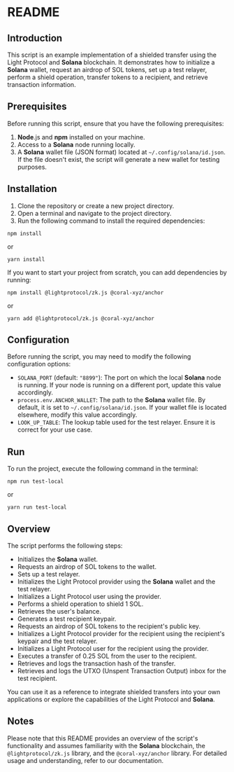 # README

## Introduction

This script is an example implementation of a shielded transfer using the Light Protocol and **Solana** blockchain. It demonstrates how to initialize a **Solana** wallet, request an airdrop of SOL tokens, set up a test relayer, perform a shield operation, transfer tokens to a recipient, and retrieve transaction information.

## Prerequisites

Before running this script, ensure that you have the following prerequisites:

1. **Node**.js and **npm** installed on your machine.
2. Access to a **Solana** node running locally.
3. A **Solana** wallet file (JSON format) located at `~/.config/solana/id.json`. If the file doesn't exist, the script will generate a new wallet for testing purposes.

## Installation

1. Clone the repository or create a new project directory.
2. Open a terminal and navigate to the project directory.
3. Run the following command to install the required dependencies:

```shell
npm install
```

or

```shell
yarn install
```

If you want to start your project from scratch, you can add dependencies by running:

```shell
npm install @lightprotocol/zk.js @coral-xyz/anchor
```

or

```shell
yarn add @lightprotocol/zk.js @coral-xyz/anchor
```

## Configuration

Before running the script, you may need to modify the following configuration options:

- `SOLANA_PORT` (default: `"8899"`): The port on which the local **Solana** node is running. If your node is running on a different port, update this value accordingly.
- `process.env.ANCHOR_WALLET`: The path to the **Solana** wallet file. By default, it is set to `~/.config/solana/id.json`. If your wallet file is located elsewhere, modify this value accordingly.
- `LOOK_UP_TABLE`: The lookup table used for the test relayer. Ensure it is correct for your use case.

## Run

To run the project, execute the following command in the terminal:

```shell
npm run test-local
```

or

```shell
yarn run test-local
```

## Overview

The script performs the following steps:

- Initializes the **Solana** wallet.
- Requests an airdrop of SOL tokens to the wallet.
- Sets up a test relayer.
- Initializes the Light Protocol provider using the **Solana** wallet and the test relayer.
- Initializes a Light Protocol user using the provider.
- Performs a shield operation to shield 1 SOL.
- Retrieves the user's balance.
- Generates a test recipient keypair.
- Requests an airdrop of SOL tokens to the recipient's public key.
- Initializes a Light Protocol provider for the recipient using the recipient's keypair and the test relayer.
- Initializes a Light Protocol user for the recipient using the provider.
- Executes a transfer of 0.25 SOL from the user to the recipient.
- Retrieves and logs the transaction hash of the transfer.
- Retrieves and logs the UTXO (Unspent Transaction Output) inbox for the test recipient.

You can use it as a reference to integrate shielded transfers into your own applications or explore the capabilities of the Light Protocol and **Solana**.

## Notes

Please note that this README provides an overview of the script's functionality and assumes familiarity with the **Solana** blockchain, the `@lightprotocol/zk.js` library, and the `@coral-xyz/anchor` library. For detailed usage and understanding, refer to our documentation.
